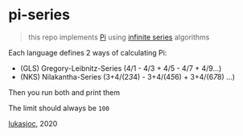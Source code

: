 # pi-series

> this repo implements [Pi](https://en.wikipedia.org/wiki/Pi) using [infinite series](https://en.wikipedia.org/wiki/Series_(mathematics)) algorithms

Each language defines 2 ways of calculating Pi:
- (GLS) Gregory-Leibnitz-Series (4/1 - 4/3 + 4/5 - 4/7 + 4/9...)
- (NKS) Nilakantha-Series (3+4/(2*3*4) - 3+4/(4*5*6) + 3+4/(6*7*8) ...)

Then you run both and print them

The limit should always be ``100``

[lukasjoc](https://lukasjoc.com), 2020
